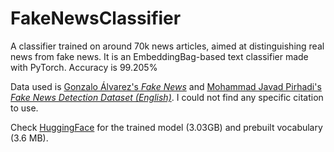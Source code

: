 # FakeNewsClassifier
A classifier trained on around 70k news articles, aimed at distinguishing real news from fake news.
It is an EmbeddingBag-based text classifier made with PyTorch. Accuracy is 99.205%

Data used is [Gonzalo Álvarez's *Fake News*](https://huggingface.co/datasets/GonzaloA/fake_news) and [Mohammad Javad Pirhadi's *Fake News Detection Dataset (English)*](https://huggingface.co/datasets/mohammadjavadpirhadi/fake-news-detection-dataset-english).
I could not find any specific citation to use.

Check [HuggingFace](https://huggingface.co/ShadowProgrammer/FakeNewsClassifier) for the trained model (3.03GB) and prebuilt vocabulary (3.6 MB).
